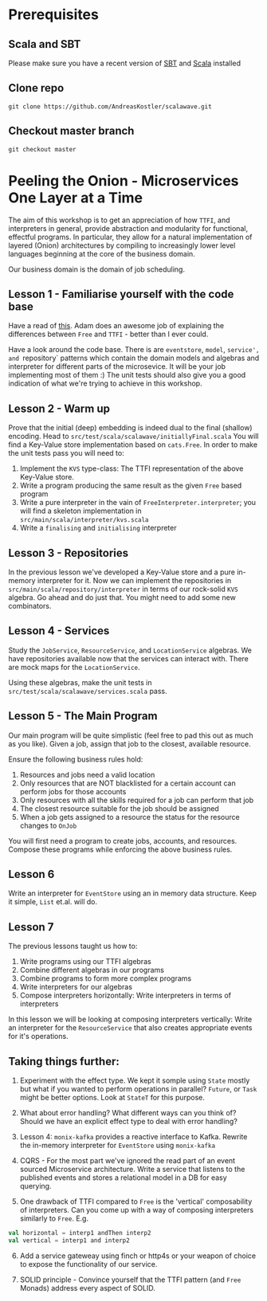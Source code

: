 # Prerequisites
## Scala and SBT
Please make sure you have a recent version of [SBT](http://www.scala-sbt.org/download.html) and [Scala](https://www.scala-lang.org/download/) installed
## Clone repo
`git clone https://github.com/AndreasKostler/scalawave.git`
## Checkout master branch
`git checkout master`
# Peeling the Onion - Microservices One Layer at a Time
The aim of this workshop is to get an appreciation of how `TTFI`, and interpreters in general, provide abstraction and
modularity for functional, effectful programs. In particular, they allow for a natural implementation of layered (Onion)
architectures by compiling to increasingly lower level languages beginning at the core of the business domain. 

Our business domain is the domain of job scheduling. 

## Lesson 1 - Familiarise yourself with the code base
Have a read of [this](https://softwaremill.com/free-tagless-compared-how-not-to-commit-to-monad-too-early/). Adam does
an awesome job of explaining the differences between `Free` and `TTFI` - better than I ever could.

Have a look around the code base. There is are `eventstore`, `model`, `service', and `repository` patterns which contain the domain 
models and algebras and interpreter for different parts of the microsevice. It will be your job implementing most of them :)
The unit tests should also give you a good indication of what we're trying to achieve in this workshop.

## Lesson 2  - Warm up
Prove that the initial (deep) embedding is indeed dual to the final (shallow) encoding.
Head to `src/test/scala/scalawave/initiallyFinal.scala`
You will find a Key-Value store implementation based on `cats.Free`.
In order to make the unit tests pass you will need to:
1) Implement the `KVS` type-class: The TTFI representation of the above Key-Value store.
2) Write a program producing the same result as the given `Free` based program
3) Write a pure interpreter in the vain of `FreeInterpreter.interpreter`; you will find a skeleton implementation in 
`src/main/scala/interpreter/kvs.scala`
4) Write a `finalising` and `initialising` interpreter

## Lesson 3 - Repositories
In the previous lesson we've developed a Key-Value store and a pure in-memory interpreter for it.
Now we can implement the repositories in `src/main/scala/repository/interpreter` in terms of 
our rock-solid `KVS` algebra. Go ahead and do just that. You might need to add some new combinators.

## Lesson 4 - Services
Study the `JobService`, `ResourceService`, and `LocationService` algebras. 
We have repositories available now that the services can interact with. There are mock maps for the 
`LocationService`. 

Using these algebras, make the unit tests in `src/test/scala/scalawave/services.scala` pass.

## Lesson 5 - The Main Program
Our main program will be quite simplistic (feel free to pad this out as much as you like). Given a job, 
assign that job to the closest, available resource.

Ensure the following business rules hold:

1) Resources and jobs need a valid location
2) Only resources that are NOT blacklisted for a certain account can perform jobs for those accounts
3) Only resources with all the skills required for a job can perform that job
4) The closest resource suitable for the job should be assigned
5) When a job gets assigned to a resource the status for the resource changes to `OnJob`

You will first need a program to create jobs, accounts, and resources. Compose these programs 
while enforcing the above business rules.

## Lesson 6
Write an interpreter for `EventStore` using an in memory data structure. 
Keep it simple, `List` et.al. will do.

## Lesson 7
The previous lessons taught us how to:
1) Write programs using our TTFI algebras
2) Combine different algebras in our programs
3) Combine programs to form more complex programs
4) Write interpreters for our algebras
5) Compose interpreters horizontally: Write interpreters in terms of interpreters 

In this lesson we will be looking at composing interpreters vertically: Write an interpreter for the 
`ResourceService` that also creates appropriate events for it's operations.

## Taking things further:
1) Experiment with the effect type. We kept it somple using `State` mostly but what if you wanted to perform operations
in parallel? `Future`, or `Task` might be better options. Look at `StateT` for this purpose.

2) What about error handling? What different ways can you think of? Should we have an explicit effect type to 
deal with error handling?

3) Lesson 4: `monix-kafka` provides a reactive interface to Kafka. Rewrite the in-memory interpreter for `EventStore` 
using `monix-kafka`

4) CQRS - For the most part we've ignored the read part of an event sourced Microservice architecture. 
Write a service that listens to the published events and stores a relational model in a DB for easy querying. 

5) One drawback of TTFI compared to `Free` is the 'vertical' composability of interpreters. Can you come up with a way
of composing interpreters similarly to `Free`. E.g.
```scala
val horizontal = interp1 andThen interp2
val vertical = interp1 and interp2
```

6) Add a service gateweay using finch or http4s or your weapon of choice to expose the functionality of our service.

7) SOLID principle - Convince yourself that the TTFI pattern (and `Free` Monads) address every aspect of 
SOLID. 
